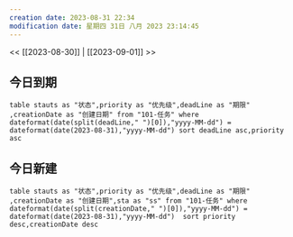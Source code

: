 ```yaml
---
creation date: 2023-08-31 22:34
modification date: 星期四 31日 八月 2023 23:14:45
---
```

<< [[2023-08-30]] | [[2023-09-01]] >>

## 今日到期
```dataview
table stauts as "状态",priority as "优先级",deadLine as "期限" ,creationDate as "创建日期" from "101-任务" where dateformat(date(split(deadLine," ")[0]),"yyyy-MM-dd") = dateformat(date(2023-08-31),"yyyy-MM-dd") sort deadLine asc,priority asc
```

## 今日新建
```dataview
table stauts as "状态",priority as "优先级",deadLine as "期限" ,creationDate as "创建日期",sta as "ss" from "101-任务" where  dateformat(date(split(creationDate," ")[0]),"yyyy-MM-dd") = dateformat(date(2023-08-31),"yyyy-MM-dd")  sort priority desc,creationDate desc
```





